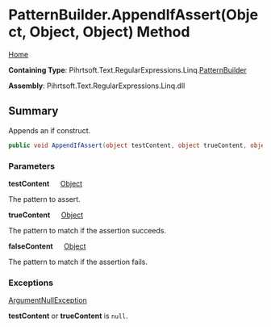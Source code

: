 # PatternBuilder\.AppendIfAssert\(Object, Object, Object\) Method

[Home](../../../../../../README.md)

**Containing Type**: Pihrtsoft\.Text\.RegularExpressions\.Linq\.[PatternBuilder](../README.md)

**Assembly**: Pihrtsoft\.Text\.RegularExpressions\.Linq\.dll

## Summary

Appends an if construct\.

```csharp
public void AppendIfAssert(object testContent, object trueContent, object falseContent)
```

### Parameters

**testContent** &emsp; [Object](https://docs.microsoft.com/en-us/dotnet/api/system.object)

The pattern to assert\.

**trueContent** &emsp; [Object](https://docs.microsoft.com/en-us/dotnet/api/system.object)

The pattern to match if the assertion succeeds\.

**falseContent** &emsp; [Object](https://docs.microsoft.com/en-us/dotnet/api/system.object)

The pattern to match if the assertion fails\.

### Exceptions

[ArgumentNullException](https://docs.microsoft.com/en-us/dotnet/api/system.argumentnullexception)

**testContent** or **trueContent** is `null`\.

